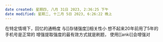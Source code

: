 ```yaml
---
date created: 星期四, 八月 31日 2023, 2:36:25 下午
date modified: 星期二, 十二月 5日 2023, 6:26:22 晚上
---
```

在特定情境下，回忆的通畅度
与[[存储强度]]相关性小
	想不起来20年前用了5年的手机号是正常的
增强提取强度的最有效方式就是刷题，
使用[[anki]]会增强对